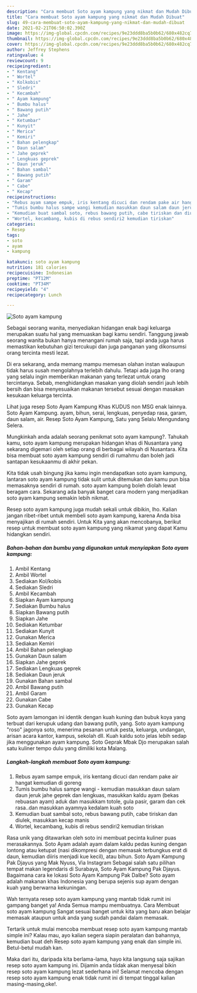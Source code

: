 ```yaml
---
description: "Cara membuat Soto ayam kampung yang nikmat dan Mudah Dibuat"
title: "Cara membuat Soto ayam kampung yang nikmat dan Mudah Dibuat"
slug: 49-cara-membuat-soto-ayam-kampung-yang-nikmat-dan-mudah-dibuat
date: 2021-02-21T06:50:02.390Z
image: https://img-global.cpcdn.com/recipes/9e23ddd8ba5b0b62/680x482cq70/soto-ayam-kampung-foto-resep-utama.jpg
thumbnail: https://img-global.cpcdn.com/recipes/9e23ddd8ba5b0b62/680x482cq70/soto-ayam-kampung-foto-resep-utama.jpg
cover: https://img-global.cpcdn.com/recipes/9e23ddd8ba5b0b62/680x482cq70/soto-ayam-kampung-foto-resep-utama.jpg
author: Jeffrey Stephens
ratingvalue: 4
reviewcount: 9
recipeingredient:
- " Kentang"
- " Wortel"
- " Kolkobis"
- " Sledri"
- " Kecambah"
- " Ayam kampung"
- " Bumbu halus"
- " Bawang putih"
- " Jahe"
- " Ketumbar"
- " Kunyit"
- " Merica"
- " Kemiri"
- " Bahan pelengkap"
- " Daun salam"
- " Jahe geprek"
- " Lengkuas geprek"
- " Daun jeruk"
- " Bahan sambal"
- " Bawang putih"
- " Garam"
- " Cabe"
- " Kecap"
recipeinstructions:
- "Rebus ayam sampe empuk, iris kentang dicuci dan rendam pake air hangat kemudian di goreng"
- "Tumis bumbu halus sampe wangi kemudian masukkan daun salam daun jeruk jahe geprek dan lengkuas, masukkan kaldu ayam (bekas rebuasan ayam) aduk dan masukkam totole, gula pasir, garam dan cek rasa..dan masukkan ayamnya kedalam kuah soto"
- "Kemudian buat sambal soto, rebus bawang putih, cabe tiriskan dan diulek, masukkan kecap manis"
- "Wortel, kecambang, kubis di rebus sendiri2 kemudian tiriskan"
categories:
- Resep
tags:
- soto
- ayam
- kampung

katakunci: soto ayam kampung 
nutrition: 181 calories
recipecuisine: Indonesian
preptime: "PT12M"
cooktime: "PT34M"
recipeyield: "4"
recipecategory: Lunch

---
```



![Soto ayam kampung](https://img-global.cpcdn.com/recipes/9e23ddd8ba5b0b62/680x482cq70/soto-ayam-kampung-foto-resep-utama.jpg)

Sebagai seorang wanita, menyediakan hidangan enak bagi keluarga merupakan suatu hal yang memuaskan bagi kamu sendiri. Tanggung jawab seorang  wanita bukan hanya menangani rumah saja, tapi anda juga harus memastikan kebutuhan gizi tercukupi dan juga panganan yang dikonsumsi orang tercinta mesti lezat.

Di era  sekarang, anda memang mampu memesan olahan instan walaupun tidak harus susah mengolahnya terlebih dahulu. Tetapi ada juga lho orang yang selalu ingin memberikan makanan yang terlezat untuk orang tercintanya. Sebab, menghidangkan masakan yang diolah sendiri jauh lebih bersih dan bisa menyesuaikan makanan tersebut sesuai dengan masakan kesukaan keluarga tercinta. 

Lihat juga resep Soto Ayam Kampung Khas KUDUS non MSG enak lainnya. Soto Ayam Kampung. ayam, bihun, serai, lengkuas, penyedap rasa, garam, daun salam, air. Resep Soto Ayam Kampung, Satu yang Selalu Mengundang Selera.

Mungkinkah anda adalah seorang penikmat soto ayam kampung?. Tahukah kamu, soto ayam kampung merupakan hidangan khas di Nusantara yang sekarang digemari oleh setiap orang di berbagai wilayah di Nusantara. Kita bisa membuat soto ayam kampung sendiri di rumahmu dan boleh jadi santapan kesukaanmu di akhir pekan.

Kita tidak usah bingung jika kamu ingin mendapatkan soto ayam kampung, lantaran soto ayam kampung tidak sulit untuk ditemukan dan kamu pun bisa memasaknya sendiri di rumah. soto ayam kampung boleh diolah lewat beragam cara. Sekarang ada banyak banget cara modern yang menjadikan soto ayam kampung semakin lebih nikmat.

Resep soto ayam kampung juga mudah sekali untuk dibikin, lho. Kalian jangan ribet-ribet untuk membeli soto ayam kampung, karena Anda bisa menyajikan di rumah sendiri. Untuk Kita yang akan mencobanya, berikut resep untuk membuat soto ayam kampung yang nikamat yang dapat Kamu hidangkan sendiri.

<!--inarticleads1-->

##### Bahan-bahan dan bumbu yang digunakan untuk menyiapkan Soto ayam kampung:

1. Ambil  Kentang
1. Ambil  Wortel
1. Sediakan  Kol/kobis
1. Sediakan  Sledri
1. Ambil  Kecambah
1. Siapkan  Ayam kampung
1. Sediakan  Bumbu halus
1. Siapkan  Bawang putih
1. Siapkan  Jahe
1. Sediakan  Ketumbar
1. Sediakan  Kunyit
1. Gunakan  Merica
1. Sediakan  Kemiri
1. Ambil  Bahan pelengkap
1. Gunakan  Daun salam
1. Siapkan  Jahe geprek
1. Sediakan  Lengkuas geprek
1. Sediakan  Daun jeruk
1. Gunakan  Bahan sambal
1. Ambil  Bawang putih
1. Ambil  Garam
1. Gunakan  Cabe
1. Gunakan  Kecap


Soto ayam lamongan ini identik dengan kuah kuning dan bubuk koya yang terbuat dari kerupuk udang dan bawang putih, yang. Soto ayam kampung &#34;roso&#34; jagonya soto, menerima pesanan untuk pesta, keluarga, undangan, arisan acara kantor, kampus, sekolah dll. Kuah kaldu soto jelas lebih sedap jika menggunakan ayam kampung. Soto Geprak Mbak Djo merupakan salah satu kuliner tempo dulu yang dimiliki kota Malang. 

<!--inarticleads2-->

##### Langkah-langkah membuat Soto ayam kampung:

1. Rebus ayam sampe empuk, iris kentang dicuci dan rendam pake air hangat kemudian di goreng
1. Tumis bumbu halus sampe wangi - kemudian masukkan daun salam daun jeruk jahe geprek dan lengkuas, masukkan kaldu ayam (bekas rebuasan ayam) aduk dan masukkam totole, gula pasir, garam dan cek rasa..dan masukkan ayamnya kedalam kuah soto
1. Kemudian buat sambal soto, rebus bawang putih, cabe tiriskan dan diulek, masukkan kecap manis
1. Wortel, kecambang, kubis di rebus sendiri2 kemudian tiriskan


Rasa unik yang ditawarkan oleh soto ini membuat pecinta kuliner puas merasakannya. Soto Ayam adalah ayam dalam kaldu pedas kuning dengan lontong atau ketupat (nasi dikompresi dengan memasak terbungkus erat di daun, kemudian diiris menjadi kue kecil), atau bihun. Soto Ayam Kampung Pak Djayus yang Mak Nyuss, Via Instagram Sebagai salah satu pilihan tempat makan legendaris di Surabaya, Soto Ayam Kampung Pak Djayus. Bagaimana cara ke lokasi Soto Ayam Kampung Pak Dalbe? Soto ayam adalah makanan khas Indonesia yang berupa sejenis sup ayam dengan kuah yang berwarna kekuningan. 

Wah ternyata resep soto ayam kampung yang mantab tidak rumit ini gampang banget ya! Anda Semua mampu membuatnya. Cara Membuat soto ayam kampung Sangat sesuai banget untuk kita yang baru akan belajar memasak ataupun untuk anda yang sudah pandai dalam memasak.

Tertarik untuk mulai mencoba membuat resep soto ayam kampung mantab simple ini? Kalau mau, ayo kalian segera siapin peralatan dan bahannya, kemudian buat deh Resep soto ayam kampung yang enak dan simple ini. Betul-betul mudah kan. 

Maka dari itu, daripada kita berlama-lama, hayo kita langsung saja sajikan resep soto ayam kampung ini. Dijamin anda tiidak akan menyesal bikin resep soto ayam kampung lezat sederhana ini! Selamat mencoba dengan resep soto ayam kampung enak tidak rumit ini di tempat tinggal kalian masing-masing,oke!.

